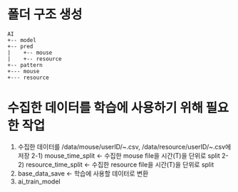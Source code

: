# 폴더 구조 생성
```
AI
+-- model 
+-- pred
|    +-- mouse
|    +-- resource 
+-- pattern
+--- mouse
+--- resource 
```

# 수집한 데이터를 학습에 사용하기 위해 필요한 작업
1) 수집한 데이터를 /data/mouse/userID/~.csv, /data/resource/userID/~.csv에 저장
2-1) mouse_time_split    <- 수집한 mouse file을 시간(T)을 단위로 split
2-2) resource_time_split <- 수집한 resource file을 시간(T)을 단위로 split
3) base_data_save	<- 학습에 사용할 데이터로 변환
4) ai_train_model

